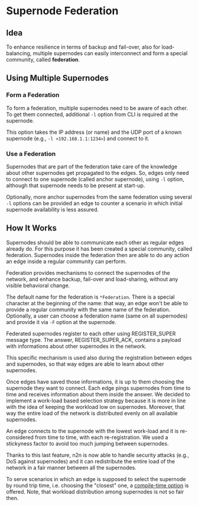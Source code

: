 # Supernode Federation

## Idea
To enhance resilience in terms of backup and fail-over, also for load-balancing, multiple supernodes can easily interconnect and form a special community, called **federation**.


## Using Multiple Supernodes

### Form a Federation
To form a federation, multiple supernodes need to be aware of each other. To get them connected, additional `-l` option from CLI is required at the supernode.

This option takes the IP address (or name) and the UDP port of a known supernode (e.g., `-l <192.168.1.1:1234>`) and connect to it.

### Use a Federation
Supernodes that are part of the federation take care of the knowledge about other supernodes get propagated to the edges. 
So, edges only need to connect to one supernode (called anchor supernode), using `-l` option, although that supernode needs to be present at start-up. 

Optionally, more anchor supernodes from the same federation using several `-l` options can be provided an edge to counter a scenario in which initial supernode availability is less assured. 

## How It Works
Supernodes should be able to communicate each other as regular edges already do. For this purpose it has been created a special community, called federation. Supernodes inside the federation then are able to do any action an edge inside a regular community can perform. 

Federation provides mechanisms to connect the supernodes of the network, and enhance backup, fail-over and load-sharing, without any visible behavioral change. 

The default name for the federation is `*Federation`. There is a special character at the beginning of the name: that way, an edge won't be able to provide a regular community with the same name of the federation. Optionally, a user can choose a federation name (same on all supernodes) and provide it via `-F` option at the supernode. 

Federated supernodes register to each other using REGISTER_SUPER message type. The answer, REGISTER_SUPER_ACK, contains a payload with informations about other supernodes in the network.

This specific mechanism is used also during the registration between edges and supernodes, so that way edges are able to learn about other supernodes.

Once edges have saved those informations, it is up to them choosing the supernode they want to connect. Each edge pings supernodes from time to time and receives information about them inside the answer. We decided to implement a work-load based selection strategy because it is more in line with the idea of keeping the workload low on supernodes. Moreover, that way the entire load of the network is distributed evenly on all available supernodes.

An edge connects to the supernode with the lowest work-load and it is re-considered from time to time, with each re-registration. We used a stickyness factor to avoid too much jumping between supernodes.

Thanks to this last feature, n2n is now able to handle security attacks (e.g., DoS against supernodes) and it can redistribute the entire load of the network in a fair manner between all the supernodes.

To serve scenarios in which an edge is supposed to select the supernode by round trip time, i.e. choosing the "closest" one, a [compile-time option](Building.md) is offered. Note, that workload distribution among supernodes is not so fair then.